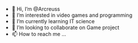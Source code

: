 - 👋 Hi, I’m @Arcreuss
- 👀 I’m interested in video games and programming 
- 🌱 I’m currently learning IT science
- 💞️ I’m looking to collaborate on Game project
- 📫 How to reach me ...

<!---
Arcreuss/Arcreuss is a ✨ special ✨ repository because its `README.md` (this file) appears on your GitHub profile.
You can click the Preview link to take a look at your changes.
--->
